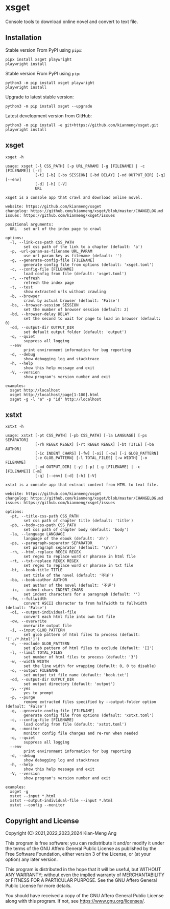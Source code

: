 # xsget

Console tools to download online novel and convert to text file.

## Installation

Stable version From PyPI using `pipx`:

```console
pipx install xsget playwright
playwright install
```

Stable version From PyPI using `pip`:

```console
python3 -m pip install xsget playwright
playwright install
```

Upgrade to latest stable version:

```console
python3 -m pip install xsget --upgrade
```

Latest development version from GitHub:

```console
python3 -m pip install -e git+https://github.com/kianmeng/xsget.git
playwright install
```

## xsget

```console
xsget -h
```

<!--help-xsget !-->

```console
usage: xsget [-l CSS_PATH] [-p URL_PARAM] [-g [FILENAME] | -c [FILENAME]] [-r]
             [-t] [-b] [-bs SESSION] [-bd DELAY] [-od OUTPUT_DIR] [-q] [--env]
             [-d] [-h] [-V]
             URL

xsget is a console app that crawl and download online novel.

website: https://github.com/kianmeng/xsget
changelog: https://github.com/kianmeng/xsget/blob/master/CHANGELOG.md
issues: https://github.com/kianmeng/xsget/issues

positional arguments:
  URL   set url of the index page to crawl

options:
  -l, --link-css-path CSS_PATH
        set css path of the link to a chapter (default: 'a')
  -p, -url-param-as-filename URL_PARAM
        use url param key as filename (default: '')
  -g, --generate-config-file [FILENAME]
        generate config file from options (default: 'xsget.toml')
  -c, --config-file [FILENAME]
        load config from file (default: 'xsget.toml')
  -r, --refresh
        refresh the index page
  -t, --test
        show extracted urls without crawling
  -b, --browser
        crawl by actual browser (default: 'False')
  -bs, --browser-session SESSION
        set the number of browser session (default: 2)
  -bd, --browser-delay DELAY
        set the second to wait for page to load in browser (default: 0)
  -od, --output-dir OUTPUT_DIR
        set default output folder (default: 'output')
  -q, --quiet
        suppress all logging
  --env
        print environment information for bug reporting
  -d, --debug
        show debugging log and stacktrace
  -h, --help
        show this help message and exit
  -V, --version
        show program's version number and exit

examples:
  xsget http://localhost
  xsget http://localhost/page[1-100].html
  xsget -g -l "a" -p "id" http://localhost
```

<!--help-xsget !-->

## xstxt

```console
xstxt -h
```

<!--help-xstxt !-->

```console
usage: xstxt [-pt CSS_PATH] [-pb CSS_PATH] [-la LANGUAGE] [-ps SEPARATOR]
             [-rh REGEX REGEX] [-rt REGEX REGEX] [-bt TITLE] [-ba AUTHOR]
             [-ic INDENT_CHARS] [-fw] [-oi] [-ow] [-i GLOB_PATTERN]
             [-e GLOB_PATTERN] [-l TOTAL_FILES] [-w WIDTH] [-o FILENAME]
             [-od OUTPUT_DIR] [-y] [-p] [-g [FILENAME] | -c [FILENAME]] [-m]
             [-q] [--env] [-d] [-h] [-V]

xstxt is a console app that extract content from HTML to text file.

website: https://github.com/kianmeng/xsget
changelog: https://github.com/kianmeng/xsget/blob/master/CHANGELOG.md
issues: https://github.com/kianmeng/xsget/issues

options:
  -pt, --title-css-path CSS_PATH
        set css path of chapter title (default: 'title')
  -pb, --body-css-path CSS_PATH
        set css path of chapter body (default: 'body')
  -la, --language LANGUAGE
        language of the ebook (default: 'zh')
  -ps, --paragraph-separator SEPARATOR
        set paragraph separator (default: '\n\n')
  -rh, --html-replace REGEX REGEX
        set regex to replace word or pharase in html file
  -rt, --txt-replace REGEX REGEX
        set regex to replace word or pharase in txt file
  -bt, --book-title TITLE
        set title of the novel (default: '不详')
  -ba, --book-author AUTHOR
        set author of the novel (default: '不详')
  -ic, --indent-chars INDENT_CHARS
        set indent characters for a paragraph (default: '')
  -fw, --fullwidth
        convert ASCII character to from halfwidth to fullwidth (default: 'False')
  -oi, --output-individual-file
        convert each html file into own txt file
  -ow, --overwrite
        overwrite output file
  -i, --input GLOB_PATTERN
        set glob pattern of html files to process (default: '['./*.html']')
  -e, --exclude GLOB_PATTERN
        set glob pattern of html files to exclude (default: '[]')
  -l, --limit TOTAL_FILES
        set number of html files to process (default: '3')
  -w, --width WIDTH
        set the line width for wrapping (default: 0, 0 to disable)
  -o, --output FILENAME
        set output txt file name (default: 'book.txt')
  -od, --output-dir OUTPUT_DIR
        set output directory (default: 'output')
  -y, --yes
        yes to prompt
  -p, --purge
        remove extracted files specified by --output-folder option (default: 'False')
  -g, --generate-config-file [FILENAME]
        generate config file from options (default: 'xstxt.toml')
  -c, --config-file [FILENAME]
        load config from file (default: 'xstxt.toml')
  -m, --monitor
        monitor config file changes and re-run when needed
  -q, --quiet
        suppress all logging
  --env
        print environment information for bug reporting
  -d, --debug
        show debugging log and stacktrace
  -h, --help
        show this help message and exit
  -V, --version
        show program's version number and exit

examples:
  xsget -g
  xstxt --input *.html
  xstxt --output-individual-file --input *.html
  xstxt --config --monitor
```

<!--help-xstxt !-->

## Copyright and License

Copyright (C) 2021,2022,2023,2024 Kian-Meng Ang

This program is free software: you can redistribute it and/or modify it under
the terms of the GNU Affero General Public License as published by the Free
Software Foundation, either version 3 of the License, or (at your option) any
later version.

This program is distributed in the hope that it will be useful, but WITHOUT ANY
WARRANTY; without even the implied warranty of MERCHANTABILITY or FITNESS FOR A
PARTICULAR PURPOSE. See the GNU Affero General Public License for more details.

You should have received a copy of the GNU Affero General Public License along
with this program. If not, see <https://www.gnu.org/licenses/>.
